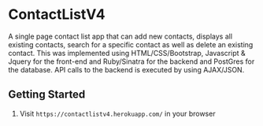 ContactListV4
=============

A single page contact list app that can add new contacts, displays all existing contacts, search for a specific contact
as well as delete an existing contact. This was implemented using HTML/CSS/Bootstrap, Javascript & Jquery for the front-end
and Ruby/Sinatra for the backend and PostGres for the database. API calls to the backend is executed by using AJAX/JSON.

## Getting Started

1. Visit `https://contactlistv4.herokuapp.com/` in your browser
